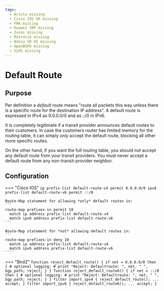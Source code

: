 ```yaml
---
tags:
  - Arista missing
  - Cisco IOS XR missing
  - FRR missing
  - Huawei VRP missing
  - Junos missing
  - Mikrotik missing
  - Nokia SR OS missing
  - OpenBGPD missing
  - VyOS missing
---
```



# Default Route

## Purpose

Per definition a *default route* means "route all packets this way unless there is a specific route for the destination IP address". A default route is expressed in IPv4 as 0.0.0.0/0 and as ::/0 in IPv6.

It is completely legitimate if a transit provider announces default routes to their customers. In case the customers router has limited memory for the routing table, it can simply *only* accept the default route, blocking all other more specific routes.

On the other hand, if you want the full routing table, you should not accept any default route from your transit providers. You must never accept a default route from any non-transit-provider neighbor.

## Configuration

=== "Cisco IOS"
    ```
    ip prefix-list default-route-v4 permit 0.0.0.0/0
    ipv6 prefix-list default-route-v6 permit ::/0
    ```

    Route-Map statement for allowing *only* default routes in:
    ```
    route-map prefixes-in permit 10
      match ip address prefix-list default-route-v4
      match ipv6 address prefix-list default-route-v6
    ```

    Route-Map statement for *not* allowing default routes in:
    ```
    route-map prefixes-in deny 10
      match ip address prefix-list default-route-v4
      match ipv6 address prefix-list default-route-v6
    ````

=== "Bird2"
    ```
    function reject_default_route()
    {
      if net = 0.0.0.0/0 then {
        # optional logging:
        # print "Reject: Defaultroute: ", net, " ", bgp_path;
        reject;
      }
    }
    function reject_default_route6()
    {
      if net = ::/0 then {
        # optional logging:
        # print "Reject: Defaultroute: ", net, " ", bgp_path;
        reject;
      }
    }
    filter import_ipv4 {
      reject_default_route();
      ...
      accept;
    }
    filter import_ipv6 {
      reject_default_route6();
      ...
      accept;
    }
    ```
